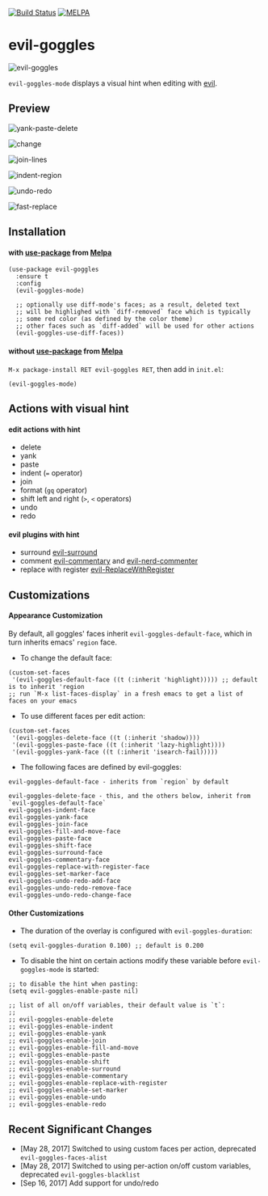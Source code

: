 [![Build Status](https://travis-ci.org/edkolev/evil-goggles.svg?branch=master)](https://travis-ci.org/edkolev/evil-goggles)
[![MELPA](https://melpa.org/packages/evil-goggles-badge.svg)](https://melpa.org/#/evil-goggles)

evil-goggles
============

![evil-goggles](https://cloud.githubusercontent.com/assets/1532071/26526401/2d10961e-4382-11e7-8c40-5b7fb3a79756.jpg)

`evil-goggles-mode` displays a visual hint when editing with [evil](https://github.com/emacs-evil/evil).

## Preview

![yank-paste-delete](https://cloud.githubusercontent.com/assets/1532071/25412512/ece4e108-29d7-11e7-90ba-834923c05a02.gif)


![change](https://cloud.githubusercontent.com/assets/1532071/25314980/2df8fbbc-2856-11e7-926f-8d23bcbda934.gif)


![join-lines](https://cloud.githubusercontent.com/assets/1532071/25258972/e14d6412-264b-11e7-8d20-9c930c78c179.gif)


![indent-region](https://cloud.githubusercontent.com/assets/1532071/25314629/889ae018-2850-11e7-9c9b-579edda38771.gif)


![undo-redo](https://user-images.githubusercontent.com/1532071/30509413-ce64fc84-9ab8-11e7-9f33-107c1a62f653.gif)


![fast-replace](https://cloud.githubusercontent.com/assets/1532071/25314628/889ab1c4-2850-11e7-9cf5-c801b8293583.gif)

## Installation

#### with [use-package](https://github.com/jwiegley/use-package) from [Melpa](https://melpa.org)
``` emacs-lisp
(use-package evil-goggles
  :ensure t
  :config
  (evil-goggles-mode)

  ;; optionally use diff-mode's faces; as a result, deleted text
  ;; will be highlighed with `diff-removed` face which is typically
  ;; some red color (as defined by the color theme)
  ;; other faces such as `diff-added` will be used for other actions
  (evil-goggles-use-diff-faces))
```

#### without [use-package](https://github.com/jwiegley/use-package) from [Melpa](https://melpa.org)

`M-x package-install RET evil-goggles RET`, then add in `init.el`:

`(evil-goggles-mode)`

## Actions with visual hint

#### edit actions with hint

- delete
- yank
- paste
- indent (`=` operator)
- join
- format (`gq` operator)
- shift left and right (`>`, `<` operators)
- undo
- redo

#### evil plugins with hint

- surround [evil-surround](https://github.com/timcharper/evil-surround)
- comment [evil-commentary](https://github.com/linktohack/evil-commentary) and [evil-nerd-commenter](https://github.com/redguardtoo/evil-nerd-commenter)
- replace with register [evil-ReplaceWithRegister](https://github.com/Dewdrops/evil-ReplaceWithRegister)

## Customizations

#### Appearance Customization

By default, all goggles' faces inherit `evil-goggles-default-face`, which in turn inherits emacs' `region` face.

- To change the default face:
```emacs-lisp
(custom-set-faces
 '(evil-goggles-default-face ((t (:inherit 'highlight))))) ;; default is to inherit 'region
;; run `M-x list-faces-display` in a fresh emacs to get a list of faces on your emacs
```

- To use different faces per edit action:
```emacs-lisp
(custom-set-faces
 '(evil-goggles-delete-face ((t (:inherit 'shadow))))
 '(evil-goggles-paste-face ((t (:inherit 'lazy-highlight))))
 '(evil-goggles-yank-face ((t (:inherit 'isearch-fail)))))
```

- The following faces are defined by evil-goggles:
```
evil-goggles-default-face - inherits from `region` by default

evil-goggles-delete-face - this, and the others below, inherit from `evil-goggles-default-face`
evil-goggles-indent-face
evil-goggles-yank-face
evil-goggles-join-face
evil-goggles-fill-and-move-face
evil-goggles-paste-face
evil-goggles-shift-face
evil-goggles-surround-face
evil-goggles-commentary-face
evil-goggles-replace-with-register-face
evil-goggles-set-marker-face
evil-goggles-undo-redo-add-face
evil-goggles-undo-redo-remove-face
evil-goggles-undo-redo-change-face
```

#### Other Customizations

- The duration of the overlay is configured with `evil-goggles-duration`:
```emacs-lisp
(setq evil-goggles-duration 0.100) ;; default is 0.200
```

- To disable the hint on certain actions modify these variable before `evil-goggles-mode` is started:
```emacs-lisp
;; to disable the hint when pasting:
(setq evil-goggles-enable-paste nil)

;; list of all on/off variables, their default value is `t`:
;;
;; evil-goggles-enable-delete
;; evil-goggles-enable-indent
;; evil-goggles-enable-yank
;; evil-goggles-enable-join
;; evil-goggles-enable-fill-and-move
;; evil-goggles-enable-paste
;; evil-goggles-enable-shift
;; evil-goggles-enable-surround
;; evil-goggles-enable-commentary
;; evil-goggles-enable-replace-with-register
;; evil-goggles-enable-set-marker
;; evil-goggles-enable-undo
;; evil-goggles-enable-redo
```

## Recent Significant Changes

- [May 28, 2017] Switched to using custom faces per action, deprecated `evil-goggles-faces-alist`
- [May 28, 2017] Switched to using per-action on/off custom variables, deprecated `evil-goggles-blacklist`
- [Sep 16, 2017] Add support for undo/redo

